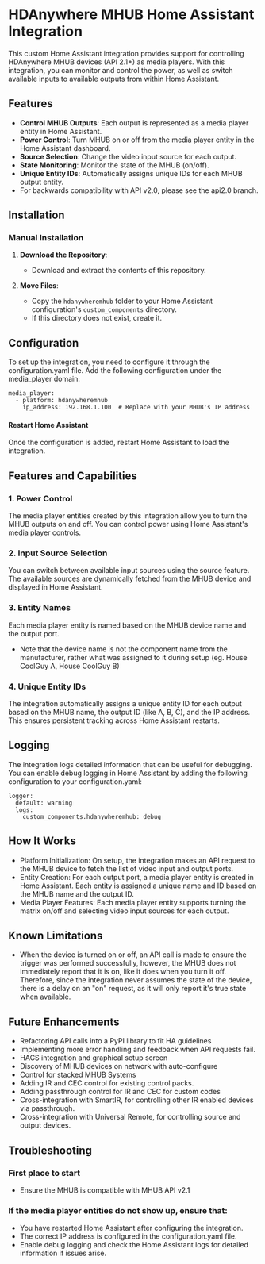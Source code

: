 # HDAnywhere MHUB Home Assistant Integration

This custom Home Assistant integration provides support for controlling HDAnywhere MHUB devices (API 2.1+) as media players. With this integration, you can monitor and control the power, as well as switch available inputs to available outputs from within Home Assistant.

## Features

- **Control MHUB Outputs**: Each output is represented as a media player entity in Home Assistant.
- **Power Control**: Turn MHUB on or off from the media player entity in the Home Assistant dashboard.
- **Source Selection**: Change the video input source for each output.
- **State Monitoring**: Monitor the state of the MHUB (on/off).
- **Unique Entity IDs**: Automatically assigns unique IDs for each MHUB output entity.
- For backwards compatibility with API v2.0, please see the api2.0 branch.

## Installation

### Manual Installation

1. **Download the Repository**:
   - Download and extract the contents of this repository.

2. **Move Files**:
   - Copy the `hdanywheremhub` folder to your Home Assistant configuration's `custom_components` directory.
   - If this directory does not exist, create it.

## Configuration

To set up the integration, you need to configure it through the configuration.yaml file. Add the following configuration under the media_player domain:

```
media_player:
  - platform: hdanywheremhub
    ip_address: 192.168.1.100  # Replace with your MHUB's IP address
```

#### Restart Home Assistant

Once the configuration is added, restart Home Assistant to load the integration.

## Features and Capabilities

### 1. Power Control

The media player entities created by this integration allow you to turn the MHUB outputs on and off. You can control power using Home Assistant's media player controls.

### 2. Input Source Selection

You can switch between available input sources using the source feature. The available sources are dynamically fetched from the MHUB device and displayed in Home Assistant.

### 3. Entity Names

Each media player entity is named based on the MHUB device name and the output port.

- Note that the device name is not the component name from the manufacturer, rather what was assigned to it during setup (eg. House CoolGuy A, House CoolGuy B)

### 4. Unique Entity IDs

The integration automatically assigns a unique entity ID for each output based on the MHUB name, the output ID (like A, B, C), and the IP address. This ensures persistent tracking across Home Assistant restarts.

## Logging

The integration logs detailed information that can be useful for debugging. You can enable debug logging in Home Assistant by adding the following configuration to your configuration.yaml:

```
logger:
  default: warning
  logs:
    custom_components.hdanywheremhub: debug
```

## How It Works

- Platform Initialization: On setup, the integration makes an API request to the MHUB device to fetch the list of video input and output ports.
- Entity Creation: For each output port, a media player entity is created in Home Assistant. Each entity is assigned a unique name and ID based on the MHUB name and the output ID.
- Media Player Features: Each media player entity supports turning the matrix on/off and selecting video input sources for each output.

## Known Limitations

- When the device is turned on or off, an API call is made to ensure the trigger was performed successfully, however, the MHUB does not immediately report that it is on, like it does when you turn it off. Therefore, since the integration never assumes the state of the device, there is a delay on an "on" request, as it will only report it's true state when available.

## Future Enhancements

- Refactoring API calls into a PyPI library to fit HA guidelines
- Implementing more error handling and feedback when API requests fail.
- HACS integration and graphical setup screen
- Discovery of MHUB devices on network with auto-configure
- Control for stacked MHUB Systems
- Adding IR and CEC control for existing control packs.
- Adding passthrough control for IR and CEC for custom codes
- Cross-integration with SmartIR, for controlling other IR enabled devices via passthrough.
- Cross-integration with Universal Remote, for controlling source and output devices.

## Troubleshooting

### First place to start
   - Ensure the MHUB is compatible with MHUB API v2.1

### If the media player entities do not show up, ensure that:
   - You have restarted Home Assistant after configuring the integration.
   - The correct IP address is configured in the configuration.yaml file.
   - Enable debug logging and check the Home Assistant logs for detailed information if issues arise.
